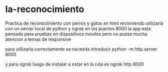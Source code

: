 # Ia-reconocimiento
Practica de reconocimiento con perros y gatos en html 
recomiendo utilizarla con un server local de python y ngrok en los puertos 8000
la app esta pensada para pruebas en dispositivos moviles pero no puzse mucha atencion a temas de responsive

para utilizarla correctamente se necesita introducir python -m http.server 8000

y para ngrok luego de instalar u estar en la ruta es ngrok http 8000

